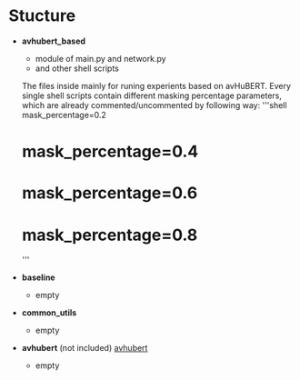 # Stucture
- **avhubert_based**
  - module of main.py and network.py
  - and other shell scripts

  The files inside mainly for runing experients based on avHuBERT. Every single shell scripts contain different masking percentage parameters, which are already commented/uncommented by following way:
  '''shell
      mask_percentage=0.2
    # mask_percentage=0.4
    # mask_percentage=0.6
    # mask_percentage=0.8
  '''
- **baseline**
  - empty
- **common_utils**
  - empty
- **avhubert** (not included) [avhubert](https://github.com/facebookresearch/av_hubert)
  - empty
